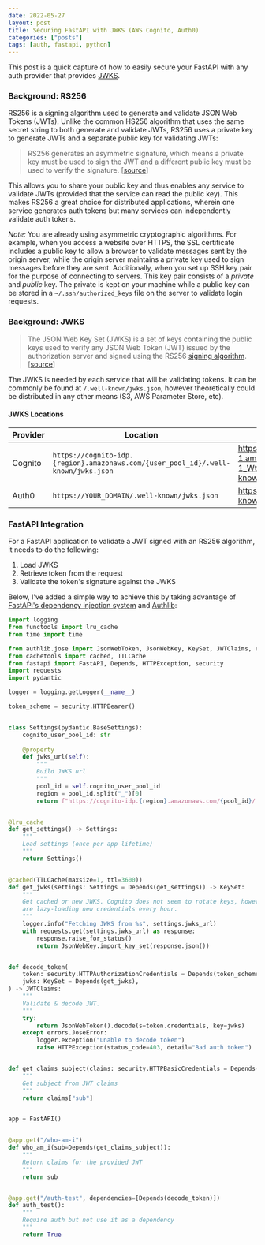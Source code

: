 ```yaml
---
date: 2022-05-27
layout: post
title: Securing FastAPI with JWKS (AWS Cognito, Auth0)
categories: ["posts"]
tags: [auth, fastapi, python]
---
```


This post is a quick capture of how to easily secure your FastAPI with any auth provider that provides [JWKS](https://auth0.com/docs/secure/tokens/json-web-tokens/json-web-key-sets).

### Background: RS256

RS256 is a signing algorithm used to generate and validate JSON Web Tokens (JWTs).  Unlike the common HS256 algorithm that uses the same secret string to both generate and validate JWTs, RS256 uses a private key to generate JWTs and a separate public key for validating JWTs:

> RS256 generates an asymmetric signature, which means a private key must be used to sign the JWT and a different public key must be used to verify the signature. [[source](https://auth0.com/docs/secure/tokens/json-web-tokens/json-web-key-sets)]

This allows you to share your public key and thus enables any service to validate JWTs (provided that the service can read the public key).  This makes RS256 a great choice for distributed applications, wherein one service generates auth tokens but many services can independently validate auth tokens.  

_Note:_ You are already using asymmetric cryptographic algorithms. For example, when you access a website over HTTPS, the SSL certificate includes a public key to allow a browser to validate messages sent by the origin server, while the origin server maintains a private key used to sign messages before they are sent.  Additionally, when you set up SSH key pair for the purpose of connecting to servers. This key pair consists of a _private_ and _public_ key.  The private is kept on your machine while a public key can be stored in a `~/.ssh/authorized_keys` file on the server to validate login requests.

### Background: JWKS

> The JSON Web Key Set (JWKS) is a set of keys containing the public keys used to verify any JSON Web Token (JWT) issued by the authorization server and signed using the RS256 [signing algorithm](https://auth0.com/docs/get-started/applications/signing-algorithms). [[source](https://auth0.com/docs/secure/tokens/json-web-tokens/json-web-key-sets)]

The JWKS is needed by each service that will be validating tokens.  It can be commonly be found at `/.well-known/jwks.json`, however theoretically could be distributed in any other means (S3, AWS Parameter Store, etc).

#### JWKS Locations

Provider | Location | Example
--- | --- | ---
Cognito | `https://cognito-idp.{region}.amazonaws.com/{user_pool_id}/.well-known/jwks.json` | https://cognito-idp.us-east-1.amazonaws.com/us-east-1_Wt2sA2K9e/.well-known/jwks.json
Auth0 | `https://YOUR_DOMAIN/.well-known/jwks.json` | https://example.auth0.com/.well-known/jwks.json

### FastAPI Integration

For a FastAPI application to validate a JWT signed with an RS256 algorithm, it needs to do the following:

1. Load JWKS
2. Retrieve token from the request
3. Validate the token's signature against the JWKS

Below, I've added a simple way to achieve this by taking advantage of [FastAPI's dependency injection system](https://fastapi.tiangolo.com/tutorial/dependencies/) and [Authlib](https://docs.authlib.org/en/latest/):

```py
import logging
from functools import lru_cache
from time import time

from authlib.jose import JsonWebToken, JsonWebKey, KeySet, JWTClaims, errors
from cachetools import cached, TTLCache
from fastapi import FastAPI, Depends, HTTPException, security
import requests
import pydantic

logger = logging.getLogger(__name__)

token_scheme = security.HTTPBearer()


class Settings(pydantic.BaseSettings):
    cognito_user_pool_id: str
    
    @property
    def jwks_url(self):
        """
        Build JWKS url
        """
        pool_id = self.cognito_user_pool_id
        region = pool_id.split("_")[0]
        return f"https://cognito-idp.{region}.amazonaws.com/{pool_id}/.well-known/jwks.json"


@lru_cache
def get_settings() -> Settings:
    """
    Load settings (once per app lifetime)
    """
    return Settings()


@cached(TTLCache(maxsize=1, ttl=3600))
def get_jwks(settings: Settings = Depends(get_settings)) -> KeySet:
    """
    Get cached or new JWKS. Cognito does not seem to rotate keys, however to be safe we
    are lazy-loading new credentials every hour.
    """
    logger.info("Fetching JWKS from %s", settings.jwks_url)
    with requests.get(settings.jwks_url) as response:
        response.raise_for_status()
        return JsonWebKey.import_key_set(response.json())


def decode_token(
    token: security.HTTPAuthorizationCredentials = Depends(token_scheme),
    jwks: KeySet = Depends(get_jwks),
) -> JWTClaims:
    """
    Validate & decode JWT.
    """
    try:
        return JsonWebToken().decode(s=token.credentials, key=jwks)
    except errors.JoseError:
        logger.exception("Unable to decode token")
        raise HTTPException(status_code=403, detail="Bad auth token")


def get_claims_subject(claims: security.HTTPBasicCredentials = Depends(decode_token)):
    """
    Get subject from JWT claims
    """
    return claims["sub"]


app = FastAPI()


@app.get("/who-am-i")
def who_am_i(sub=Depends(get_claims_subject)):
    """
    Return claims for the provided JWT
    """
    return sub


@app.get("/auth-test", dependencies=[Depends(decode_token)])
def auth_test():
    """
    Require auth but not use it as a dependency
    """
    return True
```
